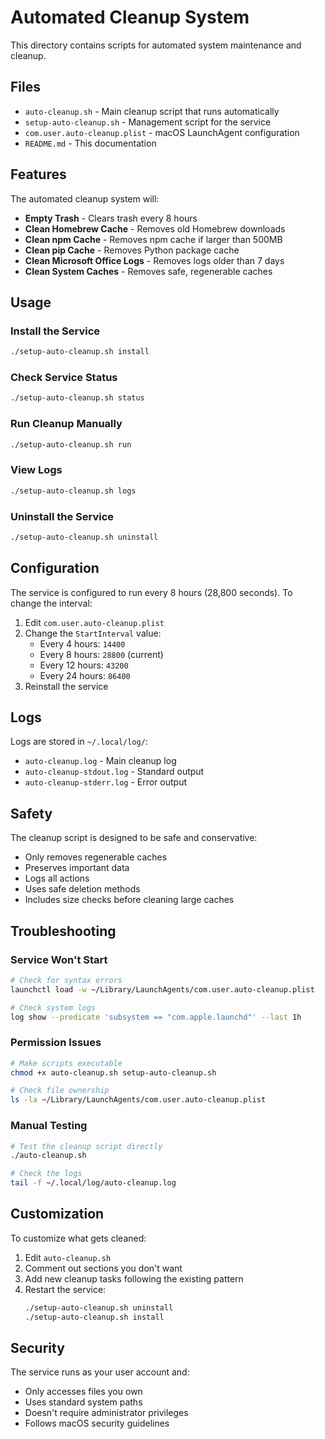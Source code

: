 # Automated Cleanup System

This directory contains scripts for automated system maintenance and cleanup.

## Files

- `auto-cleanup.sh` - Main cleanup script that runs automatically
- `setup-auto-cleanup.sh` - Management script for the service
- `com.user.auto-cleanup.plist` - macOS LaunchAgent configuration
- `README.md` - This documentation

## Features

The automated cleanup system will:

- **Empty Trash** - Clears trash every 8 hours
- **Clean Homebrew Cache** - Removes old Homebrew downloads
- **Clean npm Cache** - Removes npm cache if larger than 500MB
- **Clean pip Cache** - Removes Python package cache
- **Clean Microsoft Office Logs** - Removes logs older than 7 days
- **Clean System Caches** - Removes safe, regenerable caches

## Usage

### Install the Service
```bash
./setup-auto-cleanup.sh install
```

### Check Service Status
```bash
./setup-auto-cleanup.sh status
```

### Run Cleanup Manually
```bash
./setup-auto-cleanup.sh run
```

### View Logs
```bash
./setup-auto-cleanup.sh logs
```

### Uninstall the Service
```bash
./setup-auto-cleanup.sh uninstall
```

## Configuration

The service is configured to run every 8 hours (28,800 seconds). To change the interval:

1. Edit `com.user.auto-cleanup.plist`
2. Change the `StartInterval` value:
   - Every 4 hours: `14400`
   - Every 8 hours: `28800` (current)
   - Every 12 hours: `43200`
   - Every 24 hours: `86400`
3. Reinstall the service

## Logs

Logs are stored in `~/.local/log/`:
- `auto-cleanup.log` - Main cleanup log
- `auto-cleanup-stdout.log` - Standard output
- `auto-cleanup-stderr.log` - Error output

## Safety

The cleanup script is designed to be safe and conservative:

- Only removes regenerable caches
- Preserves important data
- Logs all actions
- Uses safe deletion methods
- Includes size checks before cleaning large caches

## Troubleshooting

### Service Won't Start
```bash
# Check for syntax errors
launchctl load -w ~/Library/LaunchAgents/com.user.auto-cleanup.plist

# Check system logs
log show --predicate 'subsystem == "com.apple.launchd"' --last 1h
```

### Permission Issues
```bash
# Make scripts executable
chmod +x auto-cleanup.sh setup-auto-cleanup.sh

# Check file ownership
ls -la ~/Library/LaunchAgents/com.user.auto-cleanup.plist
```

### Manual Testing
```bash
# Test the cleanup script directly
./auto-cleanup.sh

# Check the logs
tail -f ~/.local/log/auto-cleanup.log
```

## Customization

To customize what gets cleaned:

1. Edit `auto-cleanup.sh`
2. Comment out sections you don't want
3. Add new cleanup tasks following the existing pattern
4. Restart the service:
   ```bash
   ./setup-auto-cleanup.sh uninstall
   ./setup-auto-cleanup.sh install
   ```

## Security

The service runs as your user account and:
- Only accesses files you own
- Uses standard system paths
- Doesn't require administrator privileges
- Follows macOS security guidelines
